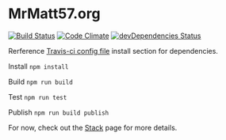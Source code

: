 # MrMatt57.org

[![Build Status](https://travis-ci.org/MrMatt57/MrMatt57.org.svg?branch=master)](https://travis-ci.org/MrMatt57/MrMatt57.org)
[![Code Climate](https://codeclimate.com/github/MrMatt57/MrMatt57.org/badges/gpa.svg)](https://codeclimate.com/github/MrMatt57/MrMatt57.org)
[![devDependencies Status](https://david-dm.org/mrmatt57/mrmatt57.org/dev-status.svg)](https://david-dm.org/mrmatt57/mrmatt57.org?type=dev)

Rerference [Travis-ci config file](/.travis.yml) install section for dependencies.

Install `npm install`

Build `npm run build`

Test `npm run test`

Publish `npm run build publish`

For now, check out the [Stack](https://mrmatt57.org/stack/) page for more details.